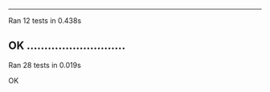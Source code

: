 ----------------------------------------------------------------------
Ran 12 tests in 0.438s

OK
............................
----------------------------------------------------------------------
Ran 28 tests in 0.019s

OK

```

